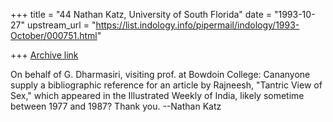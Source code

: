 +++
title = "44 Nathan Katz, University of South Florida"
date = "1993-10-27"
upstream_url = "https://list.indology.info/pipermail/indology/1993-October/000751.html"

+++
[Archive link](https://list.indology.info/pipermail/indology/1993-October/000751.html)

On behalf of G. Dharmasiri, visiting prof. at Bowdoin College: Cananyone
supply a bibliographic reference for an article by Rajneesh, "Tantric View of
Sex," which appeared in the Illustrated Weekly of India, likely sometime
between 1977 and 1987? Thank you. --Nathan Katz







